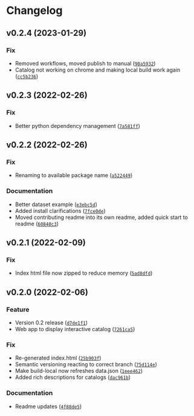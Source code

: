 # Changelog

<!--next-version-placeholder-->

## v0.2.4 (2023-01-29)
### Fix
* Removed workflows, moved publish to manual ([`98a5932`](https://github.com/erikmunkby/hela/commit/98a5932a710b561f0abd3957779d2e35334e743b))
* Catalog not working on chrome and making local build work again ([`cc5b236`](https://github.com/erikmunkby/hela/commit/cc5b23678b1212cd20d2bfc7d4a1a68fac45181b))

## v0.2.3 (2022-02-26)
### Fix
* Better python dependency management ([`7a581ff`](https://github.com/erikmunkby/hela/commit/7a581ffd2b14295b36bf5b82e536fbd084cee4d7))

## v0.2.2 (2022-02-26)
### Fix
* Renaming to available package name ([`a522449`](https://github.com/erikmunkby/hela/commit/a5224498de7e007ce4a94d8758b2de9a7a1d5804))

### Documentation
* Better dataset example ([`e3ebc5d`](https://github.com/erikmunkby/hela/commit/e3ebc5d89fadb50c2f696c4565342cab1894bb2f))
* Added install clarifications ([`7fce0de`](https://github.com/erikmunkby/hela/commit/7fce0ded5f435a2066ca24b227e30110742a82c7))
* Moved contributing readme into its own readme, added quick start to readme ([`60840c3`](https://github.com/erikmunkby/hela/commit/60840c382542023115c798109ce45abdee001a8f))

## v0.2.1 (2022-02-09)
### Fix
* Index html file now zipped to reduce memory ([`5ad8dfd`](https://github.com/erikmunkby/catalog/commit/5ad8dfdf1ebb36b3761fbef6fe0c69b7912d6063))

## v0.2.0 (2022-02-06)
### Feature
* Version 0.2 release ([`d7de1f1`](https://github.com/erikmunkby/catalog/commit/d7de1f182cb984a1cb9563551998a32d53955647))
* Web app to display interactive catalog ([`7261ca5`](https://github.com/erikmunkby/catalog/commit/7261ca52c8682f81f049aa9fbe5a708a2d9c8b47))

### Fix
* Re-generated index.html ([`25b903f`](https://github.com/erikmunkby/catalog/commit/25b903f86c591e13fab72cb484c4b61e1554eeab))
* Semantic versioning reacting to correct branch ([`75d114e`](https://github.com/erikmunkby/catalog/commit/75d114ef499bf79da5f1ec1e3f9cdbb87ab40169))
* Make build-local now refreshes data.json ([`1eee462`](https://github.com/erikmunkby/catalog/commit/1eee462a022b638a434f89c5685b008eaa61cb9b))
* Added rich descriptions for catalogs ([`dac961b`](https://github.com/erikmunkby/catalog/commit/dac961bac26d6b82a8cff0edb65cda4a791e37a7))

### Documentation
* Readme updates ([`4f88de5`](https://github.com/erikmunkby/catalog/commit/4f88de51c09f6399f12d65e64a4d3fa0e07c9db4))
